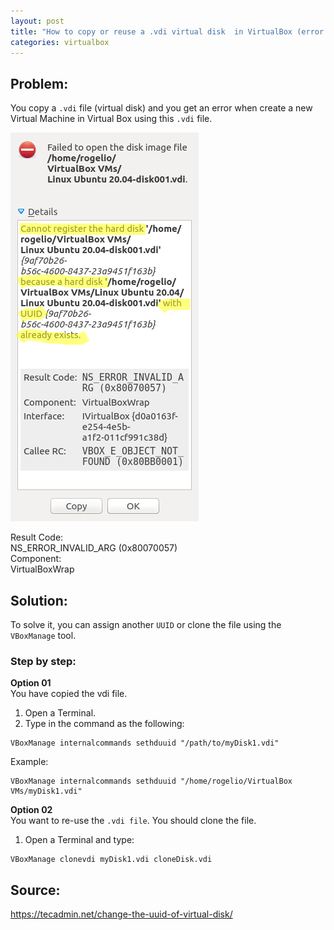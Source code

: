 ```yaml
---
layout: post
title: "How to copy or reuse a .vdi virtual disk  in VirtualBox (error: UUID already exists)"
categories: virtualbox
---
```


## Problem: 

You copy a `.vdi` file (virtual disk) and you get an error when create a new Virtual Machine in Virtual Box using this `.vdi` file.

![2021-11-17-error-Screenshot](https://raw.githubusercontent.com/rogelioprieto/linux-tips/master/_posts/images_posts/2021-11-17-error-Screenshot.png)

Result Code:  
NS_ERROR_INVALID_ARG (0x80070057)  
Component:  
VirtualBoxWrap

## Solution:
To solve it, you can assign another `UUID` or clone the file using the `VBoxManage` tool.

### Step by step:

**Option 01**\
You have copied the vdi file.
1. Open a Terminal.  
2. Type in the command as the following:  
```
VBoxManage internalcommands sethduuid "/path/to/myDisk1.vdi"
```
Example:
```
VBoxManage internalcommands sethduuid "/home/rogelio/VirtualBox VMs/myDisk1.vdi"
```

**Option 02**\
You want to re-use the `.vdi file`. You should clone the file.
1. Open a Terminal and type:
```
VBoxManage clonevdi myDisk1.vdi cloneDisk.vdi
```


## Source:
<https://tecadmin.net/change-the-uuid-of-virtual-disk/>  
